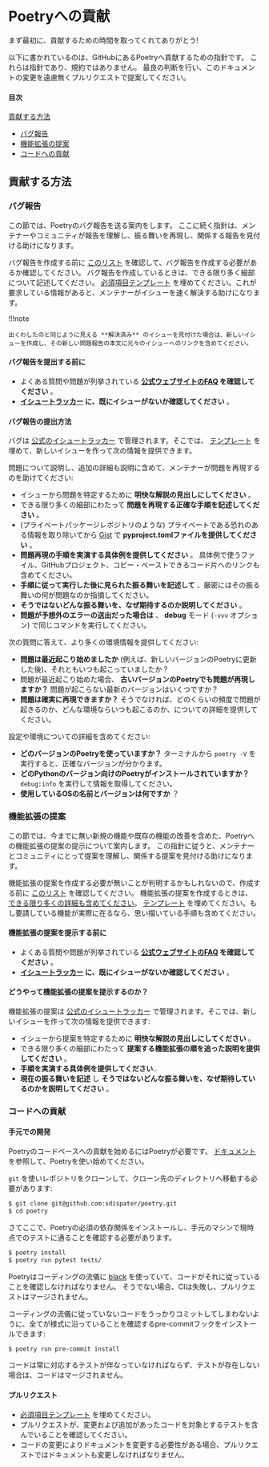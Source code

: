 # Poetryへの貢献

まず最初に、貢献するための時間を取ってくれてありがとう!

以下に書かれているのは、GitHubにあるPoetryへ貢献するための指針です。
これらは指針であり、規約ではありません。
最良の判断を行い、このドキュメントの変更を遠慮無くプルリクエストで提案してください。

#### 目次

[貢献する方法](#how-to-contribute)

  * [バグ報告](#reporting-bugs)
  * [機能拡張の提案](#suggesting-enhancements)
  * [コードへの貢献](#contributing-to-code)


## 貢献する方法

### バグ報告

この節では、Poetryのバグ報告を送る案内をします。
ここに続く指針は、メンテナーやコミュニティが報告を理解し、振る舞いを再現し、関係する報告を見付ける助けになります。

バグ報告を作成する前に [このリスト](#before-submitting-a-bug-report)
を確認して、バグ報告を作成する必要があるか確認してください。
バグ報告を作成しているときは、できる限り多く細部について記述してください。
[必須項目テンプレート](https://github.com/sdispater/poetry/blob/master/.github/ISSUE_TEMPLATE/1_Bug_report.md)
を埋めてください。これが要求している情報があると、メンテナーがイシューを速く解決する助けになります。

!!!note

    出くわしたのと同じように見える **解決済み** のイシューを見付けた場合は、新しいイシューを作成し、その新しい問題報告の本文に元々のイシューへのリンクを含めてください。

#### バグ報告を提出する前に

* よくある質問や問題が列挙されている **[公式ウェブサイトのFAQ](https://poetry.eustace.io) を確認してください**
  。
* **[イシュートラッカー](https://github.com/sdispater/poetry/issues)
  に、既にイシューがないか確認してください** 。

#### バグ報告の提出方法

バグは [公式のイシュートラッカー](https://github.com/sdispater/poetry/issues) で管理されます。そこでは、
[テンプレート](https://github.com/sdispater/poetry/blob/master/.github/ISSUE_TEMPLATE/1_Bug_report.md)
を埋めて、新しいイシューを作って次の情報を提供できます。

問題について説明し、追加の詳細も説明に含めて、メンテナーが問題を再現するのを助けてください:

* イシューから問題を特定するために **明快な解説の見出しにしてください** 。
* できる限り多くの細部にわたって **問題を再現する正確な手順を記述してください** 。
* (プライベートパッケージレポジトリのような) プライベートである恐れのある情報を取り除いてから
  [Gist](https://gist.github.com) で **pyproject.tomlファイルを提供してください** 。
* **問題再現の手順を実演する具体例を提供してください** 。
  具体例で使うファイル、GitHubプロジェクト、コピー・ペーストできるコード片へのリンクも含めてください。
* **手順に従って実行した後に見られた振る舞いを記述して** 、厳密にはその振る舞いの何が問題なのか指摘してください。
* **そうではないどんな振る舞いを、なぜ期待するのか説明してください** 。
* **問題が予想外のエラーの送出だった場合は** 、 **debug** モード (`-vvv` オプション) で同じコマンドを実行してください。

次の質問に答えて、より多くの環境情報を提供してください:

* **問題は最近起こり始めましたか** (例えば、新しいバージョンのPoetryに更新した後)、それともいつも起こっていましたか？
* 問題が最近起こり始めた場合、 **古いバージョンのPoetryでも問題が再現しますか？**
  問題が起こらない最新のバージョンはいくつですか？
* **問題は確実に再現できますか？**
  そうでなければ、どのくらいの頻度で問題が起きるのか、どんな環境ならいつも起こるのか、についての詳細を提供してください。

設定や環境についての詳細を含めてください:

* **どのバージョンのPoetryを使っていますか？**
  ターミナルから `poetry -V` を実行すると、正確なバージョンが分かります。
* **どのPythonのバージョン向けのPoetryがインストールされていますか？**
  `debug:info` を実行して情報を取得してください。
* **使用しているOSの名前とバージョンは何ですか** ？


### 機能拡張の提案

この節では、今までに無い新規の機能や既存の機能の改善を含めた、Poetryへの機能拡張の提案の提示について案内します。
この指針に従うと、メンテナーとコミュニティにとって提案を理解し、関係する提案を見付ける助けになります。

機能拡張の提案を作成する必要が無いことが判明するかもしれないので、作成する前に
[このリスト](#before-submitting-an-enhancement-suggestion) を確認してください。
機能拡張の提案を作成するときは、
[できる限り多くの詳細も含めてください](#how-do-i-submit-an-enhancement-suggestion)。
[テンプレート](https://github.com/sdispater/poetry/blob/master/.github/ISSUE_TEMPLATE/2_Feature_request.md)
を埋めてください。もし要請している機能が実際に在るなら、思い描いている手順も含めてください。

#### 機能拡張の提案を提示する前に

* よくある質問や問題が列挙されている **[公式ウェブサイトのFAQ](https://poetry.eustace.io) を確認してください**
  。
* **[イシュートラッカー](https://github.com/sdispater/poetry/issues)
  に、既にイシューがないか確認してください** 。


#### どうやって機能拡張の提案を提示するのか？

機能拡張の提案は [公式のイシュートラッカー](https://github.com/sdispater/poetry/issues)
で管理されます。そこでは、新しいイシューを作って次の情報を提供できます:

* イシューから提案を特定するために **明快な解説の見出しにしてください** 。
* できる限り多くの細部にわたって **提案する機能拡張の順を追った説明を提供してください** 。
* **手順を実演する具体例を提供してください**..
* **現在の振る舞いを記述** し **そうではないどんな振る舞いを、なぜ期待しているのかを説明してください** 。


### コードへの貢献

#### 手元での開発

Poetryのコードベースへの貢献を始めるにはPoetryが必要です。
[ドキュメント](https://poetry.eustace.io/docs/#introduction)
を参照して、Poetryを使い始めてください。

`git` を使いレポジトリをクローンして、クローン先のディレクトリへ移動する必要があります:

```bash
$ git clone git@github.com:sdispater/poetry.git
$ cd poetry
```

さてここで、Poetryの必須の依存関係をインストールし、手元のマシンで現時点でのテストに通ることを確認する必要があります。

```bash
$ poetry install
$ poetry run pytest tests/
```

Poetryはコーディングの流儀に [black](https://github.com/ambv/black)
を使っていて、コードがそれに従っていることを確認しなければなりません。
そうでない場合、CIは失敗し、プルリクエストはマージされません。

コーディングの流儀に従っていないコードをうっかりコミットしてしまわないように、全てが様式に沿っていることを確認するpre-commitフックをインストールできます:

```bash
$ poetry run pre-commit install
```

コードは常に対応するテストが伴なっていなければならず、テストが存在しない場合は、コードはマージされません。

#### プルリクエスト

* [必須項目テンプレート](https://github.com/sdispater/poetry/blob/master/.github/PULL_REQUEST_TEMPLATE.md)
  を埋めてください。
* プルリクエストが、変更および追加があったコードを対象とするテストを含んでいることを確認してください。
* コードの変更によりドキュメントを変更する必要性がある場合、プルリクエストではドキュメントも変更しなければなりません。
